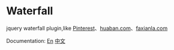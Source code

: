 # Waterfall

jquery waterfall plugin,like [Pinterest](http://pinterest.com/)、[huaban.com](http://huaban.com/)、[faxianla.com](http://faxianla.com/)

Documentation: [En](http://wlog.cn/waterfall/index.html) [中文](http://wlog.cn/waterfall/index-zh.html)